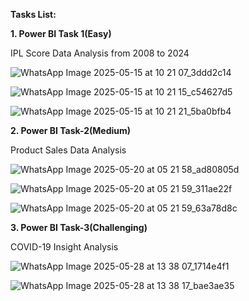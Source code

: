 **Tasks List:**


**1. Power BI Task 1(Easy)**

IPL Score Data Analysis from 2008 to 2024 

![WhatsApp Image 2025-05-15 at 10 21 07_3ddd2c14](https://github.com/user-attachments/assets/bc05ec77-9656-4a83-8437-26dca7c3d1da)

![WhatsApp Image 2025-05-15 at 10 21 15_c54627d5](https://github.com/user-attachments/assets/386640d8-d8a0-424c-9eae-b5467abb57f9)

![WhatsApp Image 2025-05-15 at 10 21 21_5ba0bfb4](https://github.com/user-attachments/assets/ecae61f0-e504-4364-88e2-e9438b518864)


**2. Power BI Task-2(Medium)**

Product Sales Data Analysis

![WhatsApp Image 2025-05-20 at 05 21 58_ad80805d](https://github.com/user-attachments/assets/97fcd08c-4573-48d4-b7c6-62d8746eab83)

![WhatsApp Image 2025-05-20 at 05 21 59_311ae22f](https://github.com/user-attachments/assets/1bc67177-84fb-4253-9aa0-8035e4f2f296)

![WhatsApp Image 2025-05-20 at 05 21 59_63a78d8c](https://github.com/user-attachments/assets/5a630433-ac56-4fa9-87f1-c1ff6569f216)


**3. Power BI Task-3(Challenging)**

COVID-19 Insight Analysis

![WhatsApp Image 2025-05-28 at 13 38 07_1714e4f1](https://github.com/user-attachments/assets/0f74d3db-e986-4b62-8f16-4837ffbdec7c)

![WhatsApp Image 2025-05-28 at 13 38 17_bae3ae35](https://github.com/user-attachments/assets/d354c420-f18a-44e1-a480-91920c80dc4b)



